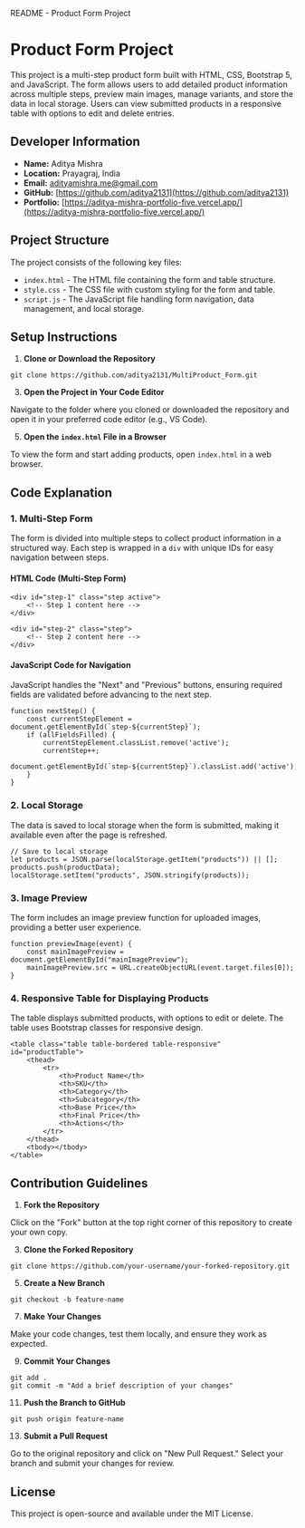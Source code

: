 README - Product Form Project

# Product Form Project

This project is a multi-step product form built with HTML, CSS, Bootstrap 5, and JavaScript. The form allows users to add detailed product information across multiple steps, preview main images, manage variants, and store the data in local storage. Users can view submitted products in a responsive table with options to edit and delete entries.

## Developer Information

*   **Name:** Aditya Mishra
*   **Location:** Prayagraj, India
*   **Email:** adityamishra.me@gmail.com
*   **GitHub:** [https://github.com/aditya2131](https://github.com/aditya2131)
*   **Portfolio:** [https://aditya-mishra-portfolio-five.vercel.app/](https://aditya-mishra-portfolio-five.vercel.app/)

## Project Structure

The project consists of the following key files:

*   `index.html` - The HTML file containing the form and table structure.
*   `style.css` - The CSS file with custom styling for the form and table.
*   `script.js` - The JavaScript file handling form navigation, data management, and local storage.

## Setup Instructions

1.  **Clone or Download the Repository**

```
git clone https://github.com/aditya2131/MultiProduct_Form.git
```

3.  **Open the Project in Your Code Editor**

Navigate to the folder where you cloned or downloaded the repository and open it in your preferred code editor (e.g., VS Code).

5.  **Open the `index.html` File in a Browser**

To view the form and start adding products, open `index.html` in a web browser.

## Code Explanation

### 1\. Multi-Step Form

The form is divided into multiple steps to collect product information in a structured way. Each step is wrapped in a `div` with unique IDs for easy navigation between steps.

#### HTML Code (Multi-Step Form)

```
<div id="step-1" class="step active">
    <!-- Step 1 content here -->
</div>

<div id="step-2" class="step">
    <!-- Step 2 content here -->
</div>
```

#### JavaScript Code for Navigation

JavaScript handles the "Next" and "Previous" buttons, ensuring required fields are validated before advancing to the next step.

```
function nextStep() {
    const currentStepElement = document.getElementById(`step-${currentStep}`);
    if (allFieldsFilled) {
        currentStepElement.classList.remove('active');
        currentStep++;
        document.getElementById(`step-${currentStep}`).classList.add('active');
    }
}
```

### 2\. Local Storage

The data is saved to local storage when the form is submitted, making it available even after the page is refreshed.

```
// Save to local storage
let products = JSON.parse(localStorage.getItem("products")) || [];
products.push(productData);
localStorage.setItem("products", JSON.stringify(products));
```

### 3\. Image Preview

The form includes an image preview function for uploaded images, providing a better user experience.

```
function previewImage(event) {
    const mainImagePreview = document.getElementById("mainImagePreview");
    mainImagePreview.src = URL.createObjectURL(event.target.files[0]);
}
```

### 4\. Responsive Table for Displaying Products

The table displays submitted products, with options to edit or delete. The table uses Bootstrap classes for responsive design.

```
<table class="table table-bordered table-responsive" id="productTable">
    <thead>
        <tr>
            <th>Product Name</th>
            <th>SKU</th>
            <th>Category</th>
            <th>Subcategory</th>
            <th>Base Price</th>
            <th>Final Price</th>
            <th>Actions</th>
        </tr>
    </thead>
    <tbody></tbody>
</table>
```

## Contribution Guidelines

1.  **Fork the Repository**

Click on the "Fork" button at the top right corner of this repository to create your own copy.

3.  **Clone the Forked Repository**

```
git clone https://github.com/your-username/your-forked-repository.git
```

5.  **Create a New Branch**

```
git checkout -b feature-name
```

7.  **Make Your Changes**

Make your code changes, test them locally, and ensure they work as expected.

9.  **Commit Your Changes**

```
git add .
git commit -m "Add a brief description of your changes"
```

11.  **Push the Branch to GitHub**

```
git push origin feature-name
```

13.  **Submit a Pull Request**

Go to the original repository and click on "New Pull Request." Select your branch and submit your changes for review.

## License

This project is open-source and available under the MIT License.